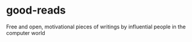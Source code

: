 # good-reads
Free and open, motivational pieces of writings by influential people in the computer world
